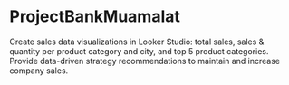 # ProjectBankMuamalat

Create sales data visualizations in Looker Studio: total sales, sales & quantity per product category and city, and top 5 product categories. Provide data-driven strategy recommendations to maintain and increase company sales.
